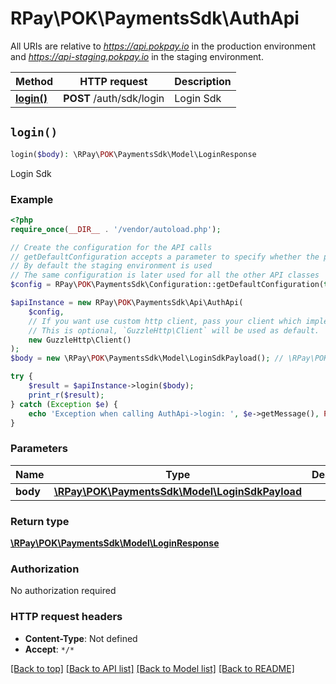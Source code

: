 # RPay\POK\PaymentsSdk\AuthApi

All URIs are relative to *https://api.pokpay.io* in the production environment and *https://api-staging.pokpay.io* in the staging environment.

| Method                          | HTTP request             | Description |
|---------------------------------|--------------------------|-------------|
| [**login()**](AuthApi.md#login) | **POST** /auth/sdk/login | Login Sdk   |

## `login()`

```php
login($body): \RPay\POK\PaymentsSdk\Model\LoginResponse
```

Login Sdk

### Example

```php
<?php
require_once(__DIR__ . '/vendor/autoload.php');

// Create the configuration for the API calls
// getDefaultConfiguration accepts a parameter to specify whether the production environment is used
// By default the staging environment is used
// The same configuration is later used for all the other API classes
$config = RPay\POK\PaymentsSdk\Configuration::getDefaultConfiguration(true);

$apiInstance = new RPay\POK\PaymentsSdk\Api\AuthApi(
    $config,
    // If you want use custom http client, pass your client which implements `GuzzleHttp\ClientInterface`.
    // This is optional, `GuzzleHttp\Client` will be used as default.
    new GuzzleHttp\Client()
);
$body = new \RPay\POK\PaymentsSdk\Model\LoginSdkPayload(); // \RPay\POK\PaymentsSdk\Model\LoginSdkPayload

try {
    $result = $apiInstance->login($body);
    print_r($result);
} catch (Exception $e) {
    echo 'Exception when calling AuthApi->login: ', $e->getMessage(), PHP_EOL;
}
```

### Parameters

| Name     | Type                                                                           | Description | Notes      |
|----------|--------------------------------------------------------------------------------|-------------|------------|
| **body** | [**\RPay\POK\PaymentsSdk\Model\LoginSdkPayload**](../Model/LoginSdkPayload.md) |             | [optional] |

### Return type

[**\RPay\POK\PaymentsSdk\Model\LoginResponse**](../Model/LoginResponse.md)

### Authorization

No authorization required

### HTTP request headers

- **Content-Type**: Not defined
- **Accept**: `*/*`

[[Back to top]](#) [[Back to API list]](../../README.md#endpoints)
[[Back to Model list]](../../README.md#models)
[[Back to README]](../../README.md)
